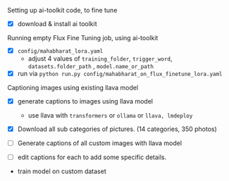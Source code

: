 Setting up ai-toolkit code, to fine tune
- [x] download & install ai toolkit

Running empty Flux Fine Tuning job, using ai-toolkit
- [x] `config/mahabharat_lora.yaml`
    - adjust 4 values of `training_folder`, `trigger_word`, `datasets.folder_path` , `model.name_or_path`
- [x] run via `python run.py config/mahabharat_on_flux_finetune_lora.yaml`

Captioning images using existing llava model
- [x] generate captions to images using llava model
    - use llava with `transformers` or `ollama` or `llava, lmdeploy` 

- [x] Download all sub categories of pictures. (14 categories, 350 photos)
- [ ] Generate captions of all custom images with llava model
- [ ] edit captions for each to add some specific details. 
- train model on custom dataset